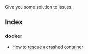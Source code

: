 
Give you some solution to issues.

## Index

### docker
- [How to rescue a crashed container](docker/rescue-crashed-container)
